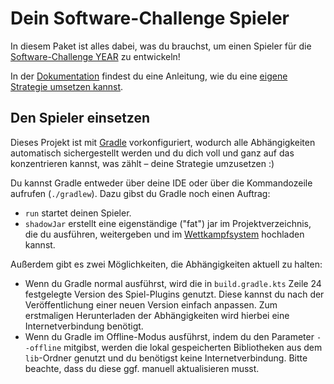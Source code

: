 # Dein Software-Challenge Spieler

In diesem Paket ist alles dabei, was du brauchst, um einen Spieler für die
[Software-Challenge YEAR](https://software-challenge.de) zu entwickeln!

In der [Dokumentation](https://cau-kiel-tech-inf.github.io/socha-enduser-docs)
findest du eine Anleitung, wie du eine [eigene Strategie umsetzen kannst](https://cau-kiel-tech-inf.github.io/socha-enduser-docs/_den_simpleclient_erweitern.html).

## Den Spieler einsetzen

Dieses Projekt ist mit [Gradle](https://gradle.org) vorkonfiguriert, wodurch
alle Abhängigkeiten automatisch sichergestellt werden und du dich voll und ganz
auf das konzentrieren kannst, was zählt – deine Strategie umzusetzen :)

Du kannst Gradle entweder über deine IDE oder über die Kommandozeile aufrufen
(`./gradlew`). Dazu gibst du Gradle noch einen Auftrag:
- `run` startet deinen Spieler.
- `shadowJar` erstellt eine eigenständige ("fat") jar im Projektverzeichnis,
  die du ausführen, weitergeben und im [Wettkampfsystem](https://contest.software-challenge.de/saison/latest)
  hochladen kannst.

Außerdem gibt es zwei Möglichkeiten, die Abhängigkeiten aktuell zu halten:
- Wenn du Gradle normal ausführst, wird die in `build.gradle.kts` Zeile 24
  festgelegte Version des Spiel-Plugins genutzt. Diese kannst du nach der
  Veröffentlichung einer neuen Version einfach anpassen.
  Zum erstmaligen Herunterladen der Abhängigkeiten wird hierbei eine
  Internetverbindung benötigt.
- Wenn du Gradle im Offline-Modus ausführst, indem du den Parameter `--offline`
  mitgibst, werden die lokal gespeicherten Bibliotheken aus dem `lib`-Ordner
  genutzt und du benötigst keine Internetverbindung.
  Bitte beachte, dass du diese ggf. manuell aktualisieren musst.
